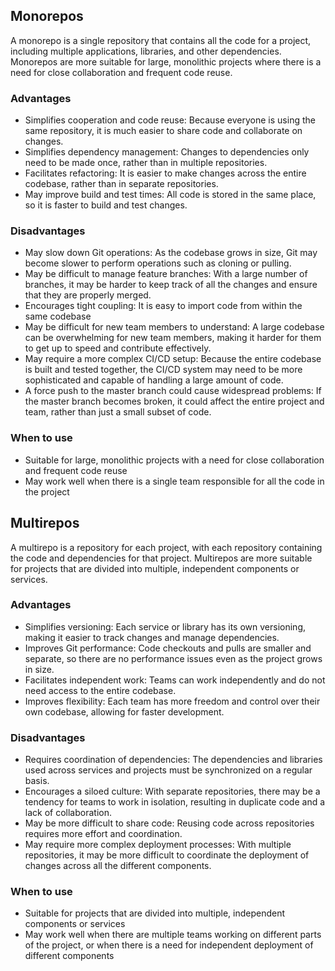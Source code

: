 ## Monorepos

A monorepo is a single repository that contains all the code for a project, including multiple applications, libraries, and other dependencies. Monorepos are more suitable for large, monolithic projects where there is a need for close collaboration and frequent code reuse.

### Advantages

* Simplifies cooperation and code reuse: Because everyone is using the same repository, it is much easier to share code and collaborate on changes.
* Simplifies dependency management: Changes to dependencies only need to be made once, rather than in multiple repositories.
* Facilitates refactoring: It is easier to make changes across the entire codebase, rather than in separate repositories.
* May improve build and test times: All code is stored in the same place, so it is faster to build and test changes.

### Disadvantages

* May slow down Git operations: As the codebase grows in size, Git may become slower to perform operations such as cloning or pulling.
* May be difficult to manage feature branches: With a large number of branches, it may be harder to keep track of all the changes and ensure that they are properly merged.
* Encourages tight coupling: It is easy to import code from within the same codebase
* May be difficult for new team members to understand: A large codebase can be overwhelming for new team members, making it harder for them to get up to speed and contribute effectively.
* May require a more complex CI/CD setup: Because the entire codebase is built and tested together, the CI/CD system may need to be more sophisticated and capable of handling a large amount of code.
* A force push to the master branch could cause widespread problems: If the master branch becomes broken, it could affect the entire project and team, rather than just a small subset of code.

### When to use

* Suitable for large, monolithic projects with a need for close collaboration and frequent code reuse
* May work well when there is a single team responsible for all the code in the project

## Multirepos

A multirepo is a repository for each project, with each repository containing the code and dependencies for that project. Multirepos are more suitable for projects that are divided into multiple, independent components or services.

### Advantages

* Simplifies versioning: Each service or library has its own versioning, making it easier to track changes and manage dependencies.
* Improves Git performance: Code checkouts and pulls are smaller and separate, so there are no performance issues even as the project grows in size.
* Facilitates independent work: Teams can work independently and do not need access to the entire codebase.
* Improves flexibility: Each team has more freedom and control over their own codebase, allowing for faster development.

### Disadvantages

* Requires coordination of dependencies: The dependencies and libraries used across services and projects must be synchronized on a regular basis.
* Encourages a siloed culture: With separate repositories, there may be a tendency for teams to work in isolation, resulting in duplicate code and a lack of collaboration.
* May be more difficult to share code: Reusing code across repositories requires more effort and coordination.
* May require more complex deployment processes: With multiple repositories, it may be more difficult to coordinate the deployment of changes across all the different components.

### When to use

* Suitable for projects that are divided into multiple, independent components or services
* May work well when there are multiple teams working on different parts of the project, or when there is a need for independent deployment of different components
